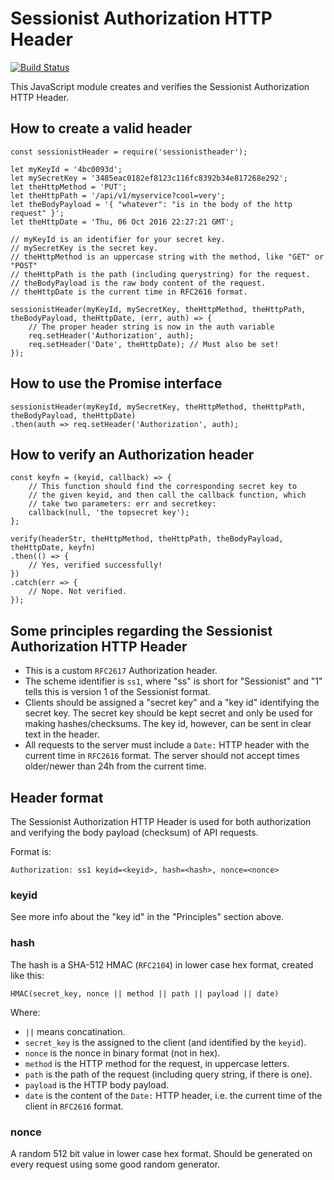 Sessionist Authorization HTTP Header
=====================================

[![Build Status](https://semaphoreci.com/api/v1/houseagency/sessionistheader/branches/master/shields_badge.svg)](https://semaphoreci.com/houseagency/sessionistheader)

This JavaScript module creates and verifies the Sessionist Authorization HTTP
Header.

How to create a valid header
-----------------------------

	const sessionistHeader = require('sessionistheader');

	let myKeyId = '4bc0093d';
	let mySecretKey = '3485eac0182ef8123c116fc8392b34e817268e292';
	let theHttpMethod = 'PUT';
	let theHttpPath = '/api/v1/myservice?cool=very';
	let theBodyPayload = '{ "whatever": "is in the body of the http request" }';
	let theHttpDate = 'Thu, 06 Oct 2016 22:27:21 GMT';

	// myKeyId is an identifier for your secret key.
	// mySecretKey is the secret key.
	// theHttpMethod is an uppercase string with the method, like "GET" or "POST"
	// theHttpPath is the path (including querystring) for the request.
	// theBodyPayload is the raw body content of the request.
	// theHttpDate is the current time in RFC2616 format.

	sessionistHeader(myKeyId, mySecretKey, theHttpMethod, theHttpPath, theBodyPayload, theHttpDate, (err, auth) => {
		// The proper header string is now in the auth variable
		req.setHeader('Authorization', auth);
		req.setHeader('Date', theHttpDate); // Must also be set!
	});


How to use the Promise interface
---------------------------------

	sessionistHeader(myKeyId, mySecretKey, theHttpMethod, theHttpPath, theBodyPayload, theHttpDate)
	.then(auth => req.setHeader('Authorization', auth);

How to verify an Authorization header
--------------------------------------

	const keyfn = (keyid, callback) => {
		// This function should find the corresponding secret key to
		// the given keyid, and then call the callback function, which
		// take two parameters: err and secretkey:
		callback(null, 'the topsecret key');
	};

	verify(headerStr, theHttpMethod, theHttpPath, theBodyPayload, theHttpDate, keyfn)
	.then(() => {
		// Yes, verified successfully!
	})
	.catch(err => {
		// Nope. Not verified.
	});


Some principles regarding the Sessionist Authorization HTTP Header
-------------------------------------------------------------------

* This is a custom `RFC2617` Authorization header.
* The scheme identifier is `ss1`, where "ss" is short for "Sessionist"
and "1" tells this is version 1 of the Sessionist format.
* Clients should be assigned a "secret key" and a "key id" identifying the
secret key. The secret key should be kept secret and only be used for making
hashes/checksums. The key id, however, can be sent in clear text in the
header.
* All requests to the server must include a `Date:` HTTP header with the
current time in `RFC2616` format. The server should not accept times
older/newer than 24h from the current time.

Header format
--------------

The Sessionist Authorization HTTP Header is used for both authorization and
verifying the body payload (checksum) of API requests.

Format is:

	Authorization: ss1 keyid=<keyid>, hash=<hash>, nonce=<nonce>

### keyid

See more info about the "key id" in the "Principles" section above.

### hash

The hash is a SHA-512 HMAC (`RFC2104`) in lower case hex format,
created like this:

	HMAC(secret_key, nonce || method || path || payload || date)

Where:

* `||` means concatination.
* `secret_key` is the assigned to the client (and identified by the `keyid`).
* `nonce` is the nonce in binary format (not in hex).
* `method` is the HTTP method for the request, in uppercase letters.
* `path` is the path of the request (including query string, if there is one).
* `payload` is the HTTP body payload.
* `date` is the content of the `Date:` HTTP header, i.e. the current time of
  the client in `RFC2616` format.

### nonce 

A random 512 bit value in lower case hex format. Should be generated on every
request using some good random generator.

